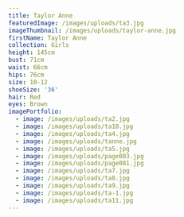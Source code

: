```yaml
---
title: Taylor Anne
featuredImage: /images/uploads/ta3.jpg
imageThumbnail: /images/uploads/taylor-anne.jpg
firstName: Taylor Anne
collection: Girls
height: 145cm
bust: 71cm
waist: 66cm
hips: 76cm
size: 10-12
shoeSize: '36'
hair: Red
eyes: Brown
imagePortfolio:
  - image: /images/uploads/ta2.jpg
  - image: /images/uploads/ta10.jpg
  - image: /images/uploads/ta4.jpg
  - image: /images/uploads/tanne.jpg
  - image: /images/uploads/ta5.jpg
  - image: /images/uploads/page083.jpg
  - image: /images/uploads/page081.jpg
  - image: /images/uploads/ta7.jpg
  - image: /images/uploads/ta8.jpg
  - image: /images/uploads/ta9.jpg
  - image: /images/uploads/ta-1.jpg
  - image: /images/uploads/ta11.jpg
---
```


